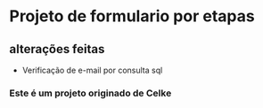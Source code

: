 # Projeto de formulario por etapas
## alterações feitas
* Verificação de e-mail por consulta sql

### Este é um projeto originado de Celke

